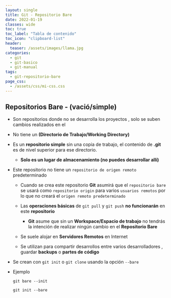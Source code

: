 ```yaml
---
layout: single
title: Git - Repositorio Bare
date: 2022-01-19
classes: wide
toc: true
toc_label: "Tabla de contenido"
toc_icon: "clipboard-list"
header:
  teaser: /assets/images/llama.jpg
categories:
  - git
  - git-basico
  - git-manual
tags:
  - git-repositorio-bare
page_css: 
  - /assets/css/mi-css.css
---
```


## Repositorios Bare - (vació/simple)

* Son repositorios donde no se desarrolla los proyectos , solo se suben cambios realizados en el

* No tiene un **(Directorio de Trabajo/Working Directory)**

* Es un **repositorio simple** sin una copia de trabajo, el contenido de **.git** es de nivel superior para ese directorio.

  * **Solo es un lugar de almacenamiento (no puedes desarrollar allí)**

* Este repositorio no tiene un ``repositorio de origen remoto`` predeterminado

  * Cuando se crea este repositorio **Git** asumirá que el ``repositorio bare`` se usará como ``repositorio origin`` para varios ``usuarios remotos`` por lo que no creará el ``origen remoto predeterminado``
  
  * Las **operaciones básicas** de ``git pull`` y ``git push`` **no funcionarán** en este **repositorio**
    * **Git** asume que sin un **Workspace/Espacio de trabajo** no tendrás la intención de realizar ningún cambio en el **Repositorio Bare**

  * Se suele alojar en **Servidores Remotos** en Internet

  * Se utilizan para compartir desarrollos entre varios desarrolladores , guardar **backups** o **partes de código**

* Se crean con ``git init`` o ``git clone`` usando la opción ``--bare``

* Ejemplo

  ``git bare --init``

  ``git init --bare``
